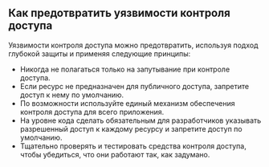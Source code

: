 
## Как предотвратить уязвимости контроля доступа

Уязвимости контроля доступа можно предотвратить, используя подход глубокой защиты и применяя следующие принципы:

- Никогда не полагаться только на запутывание при контроле доступа.
- Если ресурс не предназначен для публичного доступа, запретите доступ к нему по умолчанию.
- По возможности используйте единый механизм обеспечения контроля доступа для всего приложения.
- На уровне кода сделать обязательным для разработчиков указывать разрешенный доступ к каждому ресурсу и запретите доступ по умолчанию.
- Тщательно проверять и тестировать средства контроля доступа, чтобы убедиться, что они работают так, как задумано.